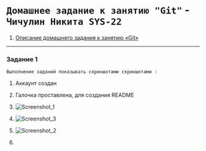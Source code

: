 # `Домашнее задание к занятию "Git"` - `Чичулин Никита SYS-22`



1. [Описание домашнего задания к занятию «Git»](https://github.com/netology-code/sdvps-homeworks/blob/main/8-01.md)

---

### Задание 1

`Выполнение заданий показывать скриншотами скриншотами : `

1. Аккаунт создан

2. Галочка проставлена, для создания README

3. ![Screenshot_1](C:\Users\Admin\Desktop\GIT\student-SYS-22\img\GIT\Screenshot_1.png)

4. ![Screenshot_3](C:\Users\Admin\Desktop\GIT\student-SYS-22\img\GIT\Screenshot_3.png)

5. ![Screenshot_2](C:\Users\Admin\Desktop\GIT\student-SYS-22\img\GIT\Screenshot_2.png)

6. 

   

